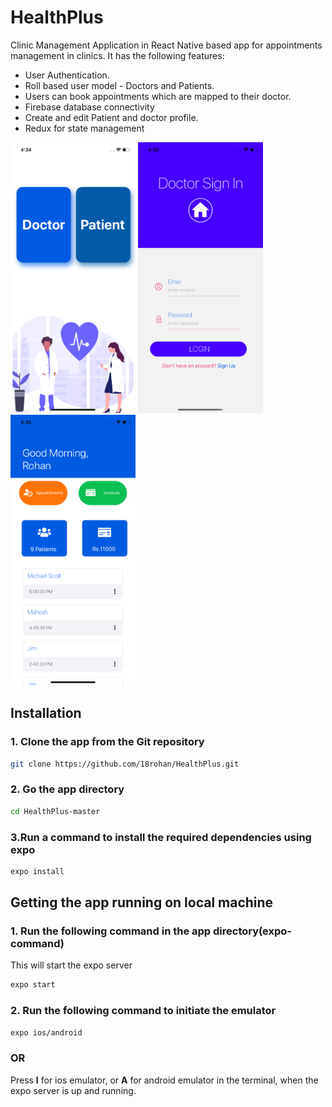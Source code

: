 # HealthPlus
Clinic Management Application in React Native based app for appointments management in clinics. It has the following features:
- User Authentication.
- Roll based user model - Doctors and Patients.
- Users can book appointments which are mapped to their doctor.
- Firebase database connectivity
- Create and edit Patient and doctor profile.
- Redux for state management


<img src="images/Simulator Screen Shot - iPhone 11 - 2020-06-13 at 16.34.55.png" width="200"> <img src="images/Simulator Screen Shot - iPhone 11 - 2020-06-13 at 16.35.03.png" width="200"> <img src="images/Simulator Screen Shot - iPhone 11 - 2020-06-13 at 16.35.26.png" width="200">  




## Installation
### 1. Clone the app from the Git repository
```bash
git clone https://github.com/18rohan/HealthPlus.git
```
### 2. Go the app directory
```bash
cd HealthPlus-master
```
### 3.Run a command to install the required dependencies using expo
```bash
expo install
```
## Getting the app running on local machine
### 1. Run the following command in the app directory(expo-command)
This will start the expo server
```bash
expo start
```
### 2. Run the following command to initiate the emulator
```bash
expo ios/android
```
### OR
Press **I** for ios emulator, or **A** for android emulator in the terminal, when the expo server is up and running.

